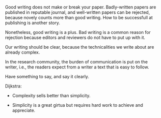 Good writing does not make or break your paper.  Badly-written papers
are published in reputable journal, and well-written papers can be
rejected, because novely counts more than good writing.  How to be
successfull at publishing is another story.

Nonetheless, good writing is a plus.  Bad writing is a common reason
for rejection because editors and reviewers do not have to put up with
it.

Our writing should be clear, because the technicalities we write about
are already complex.

In the research community, the burden of communication is put on the
writer, i.e., the readers expect from a writer a text that is easy to
follow.

Have something to say, and say it clearly.

Dijkstra:

* Complexity sells better than simplicity.

* Simplicity is a great girtua but requires hard work to achieve and
  appreciate.
